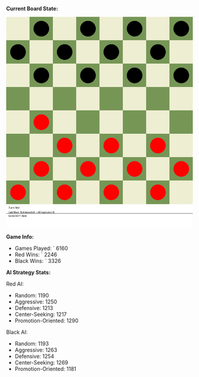 
**Current Board State:**  
<!-- START_GIF -->
![Checkers Game](./checkers_game.gif)
<!-- END_GIF -->

**Game Info:**  
- Games Played: `<!-- GAMES_PLAYED --> 6160
- Red Wins: `<!-- RED_WINS --> 2246
- Black Wins: `<!-- BLACK_WINS --> 3326

<!-- AI_STATS -->
**AI Strategy Stats:**

Red AI:
- Random: 1190
- Aggressive: 1250
- Defensive: 1213
- Center-Seeking: 1217
- Promotion-Oriented: 1290

Black AI:
- Random: 1193
- Aggressive: 1263
- Defensive: 1254
- Center-Seeking: 1269
- Promotion-Oriented: 1181
